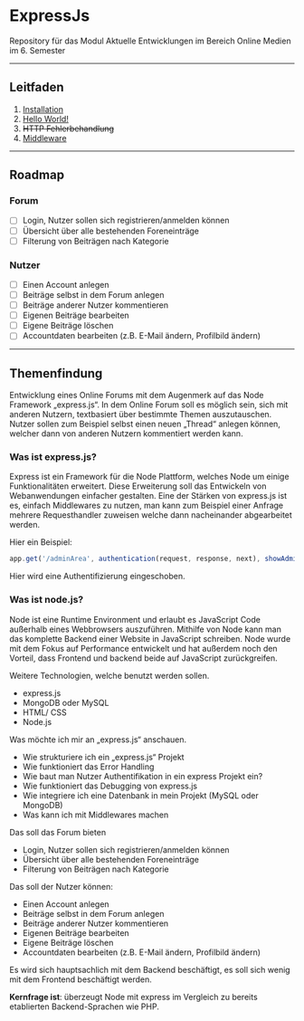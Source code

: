 # ExpressJs
 Repository für das Modul Aktuelle Entwicklungen im Bereich Online Medien im 6. Semester


---
## Leitfaden 

1. [Installation](01_Installation.md)
2. [Hello World!](02_helloWorld.md)
3. ~~HTTP Fehlerbehandlung~~
3. [Middleware](04_middleware.md)

---
## Roadmap
### Forum
- [ ] Login, Nutzer sollen sich registrieren/anmelden können
-[ ] Übersicht über alle bestehenden Foreneinträge
-[ ] Filterung von Beiträgen nach Kategorie
### Nutzer
-[ ] Einen Account anlegen
-[ ] Beiträge selbst in dem Forum anlegen
-[ ] Beiträge anderer Nutzer kommentieren
-[ ] Eigenen Beiträge bearbeiten
-[ ] Eigene Beiträge löschen
-[ ] Accountdaten bearbeiten (z.B. E-Mail ändern, Profilbild ändern)

---

## Themenfindung


Entwicklung eines Online Forums mit dem Augenmerk auf das Node Framework „express.js“.
In dem Online Forum soll es möglich sein, sich mit anderen Nutzern, textbasiert über bestimmte Themen auszutauschen. Nutzer sollen zum Beispiel selbst einen neuen „Thread“ anlegen können, welcher dann von anderen Nutzern kommentiert werden kann.

### Was ist express.js?

Express ist ein Framework für die Node Plattform, welches Node um einige Funktionalitäten erweitert. Diese Erweiterung soll das Entwickeln von Webanwendungen einfacher gestalten.
Eine der Stärken von express.js ist es, einfach Middlewares zu nutzen, man kann zum Beispiel einer Anfrage mehrere Requesthandler zuweisen welche dann nacheinander abgearbeitet werden.

Hier ein Beispiel:
```javascript
app.get('/adminArea', authentication(request, response, next), showAdminArea(request, response))
```
Hier wird eine Authentifizierung eingeschoben.

### Was ist node.js?

Node ist eine Runtime Environment und erlaubt es JavaScript Code außerhalb eines Webbrowsers auszuführen. Mithilfe von Node kann man das komplette Backend einer Website in JavaScript schreiben. Node wurde mit dem Fokus auf Performance entwickelt und hat außerdem noch den Vorteil, dass Frontend und backend beide auf JavaScript zurückgreifen.

Weitere Technologien, welche benutzt werden sollen.

- express.js
- MongoDB oder MySQL
- HTML/ CSS
- Node.js

Was möchte ich mir an „express.js“ anschauen.

- Wie strukturiere ich ein „express.js“ Projekt
- Wie funktioniert das Error Handling
- Wie baut man Nutzer Authentifikation in ein express Projekt ein?
- Wie funktioniert das Debugging von express.js
- Wie integriere ich eine Datenbank in mein Projekt (MySQL oder MongoDB)
- Was kann ich mit Middlewares machen

Das soll das Forum bieten

- Login, Nutzer sollen sich registrieren/anmelden können
- Übersicht über alle bestehenden Foreneinträge
- Filterung von Beiträgen nach Kategorie

Das soll der Nutzer können:

- Einen Account anlegen
- Beiträge selbst in dem Forum anlegen
- Beiträge anderer Nutzer kommentieren
- Eigenen Beiträge bearbeiten
- Eigene Beiträge löschen
- Accountdaten bearbeiten (z.B. E-Mail ändern, Profilbild ändern)

Es wird sich hauptsachlich mit dem Backend beschäftigt, es soll sich wenig mit dem Frontend beschäftigt werden.

**Kernfrage ist**:
überzeugt Node mit express im Vergleich zu bereits etablierten Backend-Sprachen wie PHP.
